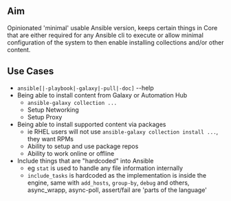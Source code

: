 ## Aim

Opinionated 'minimal' usable Ansible version, keeps certain things in Core that are either required for any Ansible cli to execute or allow minimal configuration of the system to then enable installing collections and/or other content.

## Use Cases

* `ansible[|-playbook|-galaxy|-pull|-doc]` --help
* Being able to install content from Galaxy or Automation Hub
  * `ansible-galaxy collection ...`
  * Setup Networking
  * Setup Proxy
* Being able to install supported content via packages
  * ie RHEL users will not use `ansible-galaxy collection install ...`, they want RPMs
  * Ability to setup and use package repos
  * Ability to work online or offline
* Include things that are "hardcoded" into Ansible
  * eg `stat` is used to handle any file information internally
  * `include_tasks` is hardcoded as the implementation is inside the engine, same with `add_hosts`, `group-by`, `debug` and others, async_wrapp, async-poll, assert/fail are 'parts of the language'

